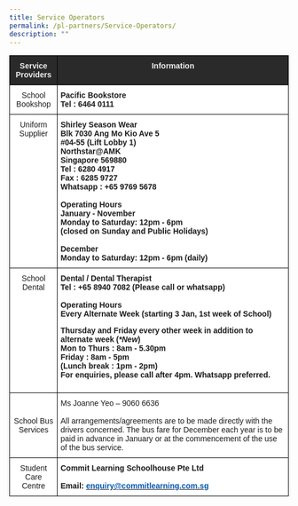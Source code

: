 ```yaml
---
title: Service Operators
permalink: /pl-partners/Service-Operators/
description: ""
---
```

<style type="text/css">
.tg  {border-collapse:collapse;border-spacing:0;}
.tg td{border-color:black;border-style:solid;border-width:1px;font-family:Arial, sans-serif;font-size:14px;
  overflow:hidden;padding:10px 5px;word-break:normal;}
.tg th{border-color:black;border-style:solid;border-width:1px;font-family:Arial, sans-serif;font-size:14px;
  font-weight:normal;overflow:hidden;padding:10px 5px;word-break:normal;}
.tg .tg-lsrr{background-color:#FFF;font-style:italic;text-align:center;vertical-align:middle}
.tg .tg-8hqj{background-color:#2A2A2A;color:#EEE;font-weight:bold;text-align:center;vertical-align:top}
.tg .tg-7yig{background-color:#FFF;text-align:center;vertical-align:top}
.tg .tg-dgl5{background-color:#FFF;font-weight:bold;text-align:left;vertical-align:top}
.tg .tg-ktyi{background-color:#FFF;text-align:left;vertical-align:top}
</style>
<table class="tg">
<thead>
  <tr>
    <th class="tg-8hqj"><span style="font-style:normal">Service Providers</span></th>
    <th class="tg-8hqj"><span style="font-style:normal">Information</span></th>
  </tr>
</thead>
<tbody>
  <tr>
    <td class="tg-7yig"><span style="font-style:normal">School Bookshop</span>   </td>
    <td class="tg-dgl5">Pacific Bookstore<br><span style="font-style:normal">Tel : 6464 0111</span></td>
  </tr>
  <tr>
    <td class="tg-7yig"><span style="font-style:normal">Uniform Supplier</span></td>
    <td class="tg-dgl5"><span style="font-style:normal">Shirley Season Wear</span><br><span style="font-style:normal">Blk 7030 Ang Mo Kio Ave 5</span><br><span style="font-style:normal">#04-55 (Lift Lobby 1)</span><br><span style="font-style:normal">Northstar@AMK</span><br><span style="font-style:normal">Singapore 569880</span><br><span style="font-style:normal">Tel : 6280 4917</span><br><span style="font-style:normal">Fax : 6285 9727</span><br><span style="font-style:normal">Whatsapp : +65 9769 5678</span><br><br><span style="font-style:normal">Operating Hours</span><br><span style="font-style:normal">January - November</span><br><span style="font-style:normal">Monday to Saturday: 12pm - 6pm</span><br><span style="font-style:normal">(closed on Sunday and Public Holidays)</span><br><br><span style="font-style:normal">December</span><br><span style="font-style:normal">Monday to Saturday: 12pm - 6pm (daily)</span><br></td>
  </tr>
  <tr>
    <td class="tg-7yig"><span style="font-style:normal">School Dental</span> </td>
    <td class="tg-dgl5"><span style="font-style:normal">Dental / Dental Therapist</span><br><span style="font-style:normal">Tel : +65 8940 7082 (Please call or whatsapp)</span><br><br><span style="font-style:normal">Operating Hours</span><br><span style="font-style:normal">Every Alternate Week (starting 3 Jan, 1st week of School)</span><span style="font-style:normal">        <!-- /\* Font Definitions \*/ @font-face {font-family:"Cambria Math"; panose-1:2 4 5 3 5 4 6 3 2 4; mso-font-charset:0; mso-generic-font-family:roman; mso-font-pitch:variable; mso-font-signature:3 0 0 0 1 0;} @font-face {font-family:DengXian; panose-1:2 1 6 0 3 1 1 1 1 1; mso-font-alt:等线; mso-font-charset:134; mso-generic-font-family:auto; mso-font-pitch:variable; mso-font-signature:-1610612033 953122042 22 0 262159 0;} @font-face {font-family:Calibri; panose-1:2 15 5 2 2 2 4 3 2 4; mso-font-charset:0; mso-generic-font-family:swiss; mso-font-pitch:variable; mso-font-signature:-469750017 -1073732485 9 0 511 0;} @font-face {font-family:"\\@DengXian"; panose-1:2 1 6 0 3 1 1 1 1 1; mso-font-charset:134; mso-generic-font-family:auto; mso-font-pitch:variable; mso-font-signature:-1610612033 953122042 22 0 262159 0;} /\* Style Definitions \*/ p.MsoNormal, li.MsoNormal, div.MsoNormal {mso-style-unhide:no; mso-style-qformat:yes; mso-style-parent:""; margin:0in; mso-pagination:widow-orphan; font-size:11.0pt; font-family:"Calibri",sans-serif; mso-fareast-font-family:DengXian; mso-fareast-theme-font:minor-fareast;} a:link, span.MsoHyperlink {mso-style-noshow:yes; mso-style-priority:99; color:#0563C1; text-decoration:underline; text-underline:single;} a:visited, span.MsoHyperlinkFollowed {mso-style-noshow:yes; mso-style-priority:99; color:#954F72; mso-themecolor:followedhyperlink; text-decoration:underline; text-underline:single;} p {mso-style-noshow:yes; mso-style-priority:99; mso-margin-top-alt:auto; margin-right:0in; mso-margin-bottom-alt:auto; margin-left:0in; mso-pagination:widow-orphan; font-size:11.0pt; font-family:"Calibri",sans-serif; mso-fareast-font-family:DengXian; mso-fareast-theme-font:minor-fareast;} .MsoChpDefault {mso-style-type:export-only; mso-default-props:yes; font-family:"Calibri",sans-serif; mso-ascii-font-family:Calibri; mso-ascii-theme-font:minor-latin; mso-fareast-font-family:DengXian; mso-fareast-theme-font:minor-fareast; mso-hansi-font-family:Calibri; mso-hansi-theme-font:minor-latin; mso-bidi-font-family:Latha; mso-bidi-theme-font:minor-bidi;} .MsoPapDefault {mso-style-type:export-only; margin-bottom:8.0pt; line-height:107%;} @page WordSection1 {size:8.5in 11.0in; margin:1.0in 1.0in 1.0in 1.0in; mso-header-margin:.5in; mso-footer-margin:.5in; mso-paper-source:0;} div.WordSection1 {page:WordSection1;} /\* List Definitions \*/ @list l0 {mso-list-id:1271742461; mso-list-type:hybrid; mso-list-template-ids:-2132914332 -1017209404 1208549401 1208549403 67698689 1208549401 1208549403 1208549391 1208549401 1208549403;} @list l0:level1 {mso-level-start-at:3; mso-level-tab-stop:none; mso-level-number-position:left; margin-left:.25in; text-indent:-.25in;} @list l0:level2 {mso-level-number-format:alpha-lower; mso-level-tab-stop:none; mso-level-number-position:left; text-indent:-.25in;} @list l0:level3 {mso-level-number-format:roman-lower; mso-level-tab-stop:none; mso-level-number-position:right; text-indent:-9.0pt;} @list l0:level4 {mso-level-number-format:bullet; mso-level-text:; mso-level-tab-stop:none; mso-level-number-position:left; text-indent:-.25in; font-family:Symbol;} @list l0:level5 {mso-level-number-format:alpha-lower; mso-level-tab-stop:none; mso-level-number-position:left; text-indent:-.25in;} @list l0:level6 {mso-level-number-format:roman-lower; mso-level-tab-stop:none; mso-level-number-position:right; text-indent:-9.0pt;} @list l0:level7 {mso-level-tab-stop:none; mso-level-number-position:left; text-indent:-.25in;} @list l0:level8 {mso-level-number-format:alpha-lower; mso-level-tab-stop:none; mso-level-number-position:left; text-indent:-.25in;} @list l0:level9 {mso-level-number-format:roman-lower; mso-level-tab-stop:none; mso-level-number-position:right; text-indent:-9.0pt;} ol {margin-bottom:0in;} ul {margin-bottom:0in;} -->

Thursday and Friday every other week in addition to alternate week (_\*New_)</span><br><span style="font-style:normal">Mon to Thurs : 8am - 5.30pm </span><br><span style="font-style:normal">Friday : 8am - 5pm</span><br><span style="font-style:normal">(Lunch break : 1pm - 2pm)</span><br><span style="font-style:normal">For enquiries, please call after 4pm. Whatsapp preferred.</span></td>
  </tr>
  <tr>
    <td class="tg-lsrr"> <span style="font-style:normal">School Bus Services</span></td>
    <td class="tg-ktyi"><span style="font-style:normal">Ms Joanne Yeo – 9060 6636</span> <br><br><span style="font-style:normal">All arrangements/agreements are to be made directly with the drivers concerned. The bus fare for December each year is to be paid in advance in January or at the commencement of the use of the bus service.</span></td>
  </tr>
  <tr>
    <td class="tg-lsrr"> <span style="font-style:normal">Student Care Centre</span></td>
    <td class="tg-dgl5"><span style="font-style:normal">Commit Learning Schoolhouse Pte Ltd </span><br><br><span style="font-style:normal">Email:</span> <a href="mailto:enquiry@commitlearning.com.sg"><span style="font-weight:600;text-decoration:none;color:#0857AE">enquiry@commitlearning.com.sg</span></a></td>
  </tr>
</tbody>
</table>